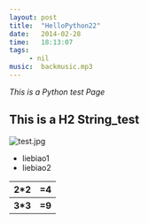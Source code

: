 ```yaml
---
layout: post
title:  "HelloPython22"
date:   2014-02-28
time:   18:13:07
tags:   
     - nil
music:  backmusic.mp3
---
```

*This is a Python test Page*

## This is a H2 String_test

<img 
src="http://rootkiter.{{ site.domain }}/music/test.jpg" title="test.jpg" align="center">

<ul>
<li>liebiao1</li>
<li>liebiao2</li>
</ul>

<table>
<tr>
<th>2*2</th>
<th>=4</th>
</tr>
<tr>
<th>3*3</th>
<th>=9</th>
</tr>
</table>

